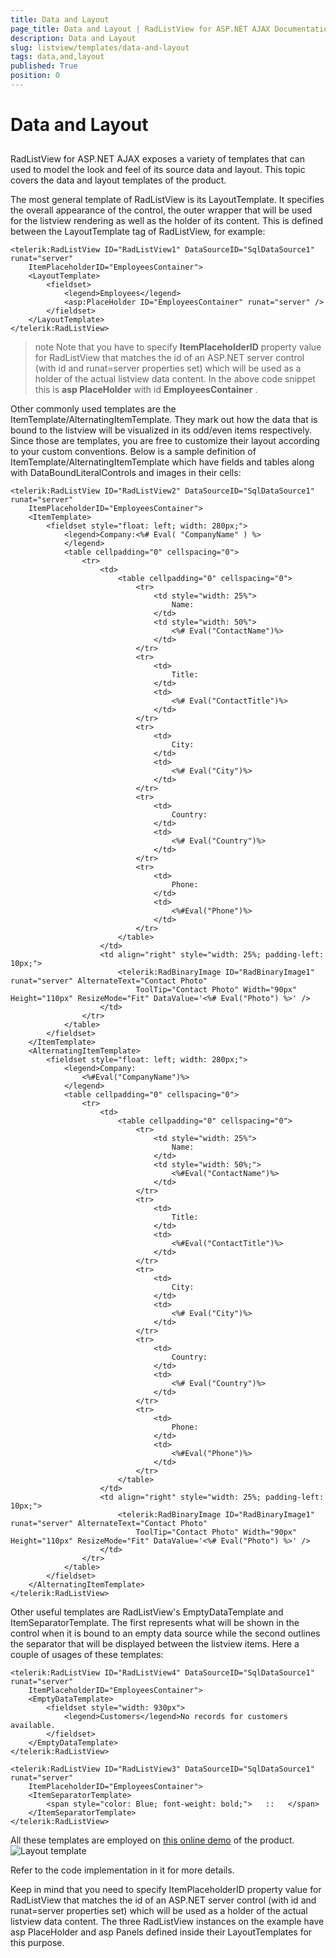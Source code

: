 ```yaml
---
title: Data and Layout
page_title: Data and Layout | RadListView for ASP.NET AJAX Documentation
description: Data and Layout
slug: listview/templates/data-and-layout
tags: data,and,layout
published: True
position: 0
---
```


# Data and Layout



## 

RadListView for ASP.NET AJAX exposes a variety of templates that can used to model the look and feel of its source data and layout. This topic covers the data and layout templates of the product.

The most general template of RadListView is its LayoutTemplate. It specifies the overall appearance of the control, the outer wrapper that will be used for the listview rendering as well as the holder of its content. This is defined between the LayoutTemplate tag of RadListView, for example:

````ASP.NET
<telerik:RadListView ID="RadListView1" DataSourceID="SqlDataSource1" runat="server"
    ItemPlaceholderID="EmployeesContainer">
    <LayoutTemplate>
        <fieldset>
            <legend>Employees</legend>
            <asp:PlaceHolder ID="EmployeesContainer" runat="server" />
        </fieldset>
    </LayoutTemplate>
</telerik:RadListView>
````



>note Note that you have to specify **ItemPlaceholderID** property value for RadListView that matches the id of an ASP.NET server control (with id and runat=server properties set) which will be used as a holder of the actual listview data content. In the above code snippet this is **asp PlaceHolder** with id **EmployeesContainer** .
>


Other commonly used templates are the ItemTemplate/AlternatingItemTemplate. They mark out how the data that is bound to the listview will be visualized in its odd/even items respectively. Since those are templates, you are free to customize their layout according to your custom conventions. Below is a sample definition of ItemTemplate/AlternatingItemTemplate which have fields and tables along with DataBoundLiteralControls and images in their cells:

````ASP.NET
<telerik:RadListView ID="RadListView2" DataSourceID="SqlDataSource1" runat="server"
    ItemPlaceholderID="EmployeesContainer">
    <ItemTemplate>
        <fieldset style="float: left; width: 280px;">
            <legend>Company:<%# Eval( "CompanyName" ) %>
            </legend>
            <table cellpadding="0" cellspacing="0">
                <tr>
                    <td>
                        <table cellpadding="0" cellspacing="0">
                            <tr>
                                <td style="width: 25%">
                                    Name:
                                </td>
                                <td style="width: 50%">
                                    <%# Eval("ContactName")%>
                                </td>
                            </tr>
                            <tr>
                                <td>
                                    Title:
                                </td>
                                <td>
                                    <%# Eval("ContactTitle")%>
                                </td>
                            </tr>
                            <tr>
                                <td>
                                    City:
                                </td>
                                <td>
                                    <%# Eval("City")%>
                                </td>
                            </tr>
                            <tr>
                                <td>
                                    Country:
                                </td>
                                <td>
                                    <%# Eval("Country")%>
                                </td>
                            </tr>
                            <tr>
                                <td>
                                    Phone:
                                </td>
                                <td>
                                    <%#Eval("Phone")%>
                                </td>
                            </tr>
                        </table>
                    </td>
                    <td align="right" style="width: 25%; padding-left: 10px;">
                        <telerik:RadBinaryImage ID="RadBinaryImage1" runat="server" AlternateText="Contact Photo"
                            ToolTip="Contact Photo" Width="90px" Height="110px" ResizeMode="Fit" DataValue='<%# Eval("Photo") %>' />
                    </td>
                </tr>
            </table>
        </fieldset>
    </ItemTemplate>
    <AlternatingItemTemplate>
        <fieldset style="float: left; width: 280px;">
            <legend>Company:
                <%#Eval("CompanyName")%>
            </legend>
            <table cellpadding="0" cellspacing="0">
                <tr>
                    <td>
                        <table cellpadding="0" cellspacing="0">
                            <tr>
                                <td style="width: 25%">
                                    Name:
                                </td>
                                <td style="width: 50%;">
                                    <%#Eval("ContactName")%>
                                </td>
                            </tr>
                            <tr>
                                <td>
                                    Title:
                                </td>
                                <td>
                                    <%#Eval("ContactTitle")%>
                                </td>
                            </tr>
                            <tr>
                                <td>
                                    City:
                                </td>
                                <td>
                                    <%# Eval("City")%>
                                </td>
                            </tr>
                            <tr>
                                <td>
                                    Country:
                                </td>
                                <td>
                                    <%# Eval("Country")%>
                                </td>
                            </tr>
                            <tr>
                                <td>
                                    Phone:
                                </td>
                                <td>
                                    <%#Eval("Phone")%>
                                </td>
                            </tr>
                        </table>
                    </td>
                    <td align="right" style="width: 25%; padding-left: 10px;">
                        <telerik:RadBinaryImage ID="RadBinaryImage1" runat="server" AlternateText="Contact Photo"
                            ToolTip="Contact Photo" Width="90px" Height="110px" ResizeMode="Fit" DataValue='<%# Eval("Photo") %>' />
                    </td>
                </tr>
            </table>
        </fieldset>
    </AlternatingItemTemplate>
</telerik:RadListView>
````



Other useful templates are RadListView's EmptyDataTemplate and ItemSeparatorTemplate. The first represents what will be shown in the control when it is bound to an empty data source while the second outlines the separator that will be displayed between the listview items. Here a couple of usages of these templates:

````ASP.NET
<telerik:RadListView ID="RadListView4" DataSourceID="SqlDataSource1" runat="server"
    ItemPlaceholderID="EmployeesContainer">
    <EmptyDataTemplate>
        <fieldset style="width: 930px">
            <legend>Customers</legend>No records for customers available.
        </fieldset>
    </EmptyDataTemplate>
</telerik:RadListView>
````



````ASP.NET
<telerik:RadListView ID="RadListView3" DataSourceID="SqlDataSource1" runat="server"
    ItemPlaceholderID="EmployeesContainer">
    <ItemSeparatorTemplate>
        <span style="color: Blue; font-weight: bold;">   ::   </span>
    </ItemSeparatorTemplate>
</telerik:RadListView>
````



All these templates are employed on [this online demo](https://demos.telerik.com/aspnet-ajax/listview/examples/templates/datalayouttemplates/defaultcs.aspx) of the product.![Layout template](images/listview_datalayouttemplates.PNG)

Refer to the code implementation in it for more details.

Keep in mind that you need to specify ItemPlaceholderID property value for RadListView that matches the id of an ASP.NET server control (with id and runat=server properties set) which will be used as a holder of the actual listview data content. The three RadListView instances on the example have asp PlaceHolder and asp Panels defined inside their LayoutTemplates for this purpose.
